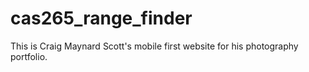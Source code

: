 # cas265_range_finder
This is Craig Maynard Scott's mobile first website for his photography portfolio.
